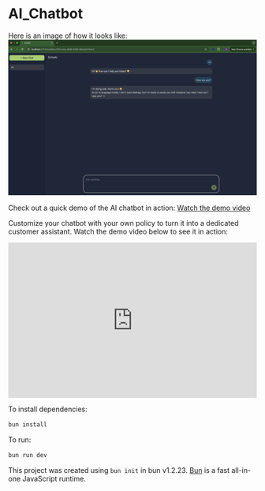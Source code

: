 # AI_Chatbot

Here is an image of how it looks like:
![Image](assets/Image.png)

Check out a quick demo of the AI chatbot in action:
[Watch the demo video](https://vimeo.com/1130986268?share=copy&fl=sv&fe=ci#t=0)

Customize your chatbot with your own policy to turn it into a dedicated customer assistant.
Watch the demo video below to see it in action:

<div style="padding:62.5% 0 0 0;position:relative;"><iframe src="https://player.vimeo.com/video/1131423195?badge=0&amp;autopause=0&amp;player_id=0&amp;app_id=58479" frameborder="0" allow="autoplay; fullscreen; picture-in-picture; clipboard-write; encrypted-media; web-share" referrerpolicy="strict-origin-when-cross-origin" style="position:absolute;top:0;left:0;width:100%;height:100%;" title="Custom_Chatbot_Demo"></iframe></div><script src="https://player.vimeo.com/api/player.js"></script>

To install dependencies:

```bash
bun install
```

To run:

```bash
bun run dev
```

This project was created using `bun init` in bun v1.2.23. [Bun](https://bun.com) is a fast all-in-one JavaScript runtime.
